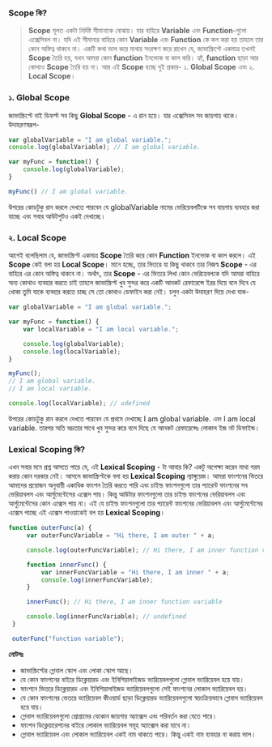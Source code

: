 
### Scope কি?
> **Scope** মূলত একটা নির্দিষ্ট সীমানাকে বোঝায়। যার বাহিরে **Variable** এবং **Function**-গুলো এক্সেসিবল না। যদি এই সীমানার বাহিরে কোন **Variable** এবং **Function** কে কল করা হয় তাহলে তার কোন অস্তিত্ব থাকবে না। একটি কথা ভাল করে মাথায় সংরক্ষণ করে রাখেন যে, জাভাস্ক্রিপ্টে একমাত্র তখনই **Scope** তৈরি হয়, যখন আমরা কোন **function** ইনভোক বা কাল করি। হ্যাঁ, **function** ছাড়া আর কোথাও **Scope** তৈরি হয় না। আর এই **Scope** হচ্ছে দুই প্রকার- ১. **Global Scope** এবং ২. **Local Scope**।

### ১. Global Scope

জাভাস্ক্রিপ্টে বাই ডিফল্ট সব কিছু **Global Scope** - এ রান হয়ে। যার এক্সেসিবল সব জায়গায় থাকে। উদাহরণস্বরূপ-

```js
var globalVariable = "I am global variable.";
console.log(globalVariable); // I am global variable.

var myFunc = function() {
    console.log(globalVariable);
}

myFunc() // I am global variable.
```
উপরের কোডটুকু রান করলে দেখতে পারবেন যে globalVariable নামের ভেরিয়েবলটিকে সব যায়গায় ব্যবহার করা যাচ্ছে এবং সবার আউটপুটও একই দেখাচ্ছে।

### ২. Local Scope
আগেই বলেছিলাম যে, জাভাস্ক্রিপ্ট একমাত্র **Scope** তৈরি করে কোন **Function** ইনভোক বা কাল করলে। এই **Scope** কেই বলা হয় **Local Scope**। মানে হচ্ছে, তার ভিতরে যা কিছু থাকবে তার নিজস্ব **Scope** - এর বাহিরে এর কোন অস্তিত্ব থাকবে না। অর্থাৎ, তার **Scope** - এর ভিতরে লিখা কোন ভেরিয়েবলকে যদি আমরা বাহিরে অন্য কোথাও ব্যবহার করতে চাই তাহলে জাভাস্ক্রিপ্ট খুব সুন্দর করে একটি আনকট রেফারেন্সে ইরর দিয়ে বলে দিবে যে খোকা তুমি যাকে ব্যবহার করতে চাচ্ছ সে তো কোথাও ডেফাইন করা নেই। চলুন একটা উদাহরণ দিয়ে দেখা যাক-

```js
var globalVariable = "I am global variable.";

var myFunc = function() {
    var localVariable = "I am local variable.";

    console.log(globalVariable);
    console.log(localVariable);
}

myFunc();
// I am global variable.
// I am local variable.

console.log(localVariable); // udefined
```
উপরের কোডটুকু রান করলে দেখতে পারবেন যে প্রথমে দেখাচ্ছে I am global variable. এবং I am local variable. তারপর অতি ভদ্রতার সাথে খুব সুন্দর করে বলে দিছে যে আনকট রেফারেন্সেঃ লোকাল ইজ নট ডিফাইন্ড।

### Lexical Scoping কি?
এখন সবার মনে প্রশ্ন আসতে পারে যে, এই **Lexical Scoping** - টা আবার কি? একটু অপেক্ষা করেন মাথা গরম করার কোন দরকার নেই। আসলে জাভাস্ক্রিপ্টকে বলা হয় **Lexical Scoping** ল্যাঙ্গুয়েজ। আমরা ফাংশনের ভিতরে আমাদের প্রয়োজন অনুযায়ী একাধিক ফাংশন তৈরি করতে পারি এবং চাইল্ড ফাংশনগুলো তার প্যারেন্ট ফাংশনের সব ভেরিয়াবলস এবং আর্গুমেন্টেসের এক্সেস পায়। কিন্তু আউটার ফাংশনগুলো তার চাইল্ড ফাংশনের ভেরিয়াবলস এবং আর্গুমেন্টেসের কোন এক্সেস পায় না। এই যে চাইল্ড ফাংশনগুলো তার প্যারেন্ট ফাংশনের ভেরিয়াবলস এবং আর্গুমেন্টেসের এক্সেস পাচ্ছে এই এক্সেস পাওয়াকেই বল হয় **Lexical Scoping**।

```js
function outerFunc(a) {
     var outerFuncVariable = "Hi there, I am outer " + a;

     console.log(outerFuncVariable); // Hi there, I am inner function variable

     function innerFunc() {
         var innerFuncVariable = "Hi there, I am inner " + a;
         console.log(innerFuncVariable);
     }

     innerFunc(); // Hi there, I am inner function variable

     console.log(innerFuncVariable); // undefined
 }

 outerFunc("function variable");
```

**নোটসঃ**
- জাভাস্ক্রিপ্টের গ্লোবাল স্কোপ এবং লোকা স্কোপ আছে।
- যে কোন ফাংশনের বাইরে ডিক্লেয়ারড এবং ইনিশিয়ালাইজড ভ্যরিয়েবলগুলো গ্লোবাল ভ্যারিয়েবল হয়ে যায়।
- ফাংশনে ভিতরে ডিক্লেয়ারড এবং ইনিশিয়ালাইজড ভ্যারিয়েবলগুলো সেই ফাংশনের লোকাল ভ্যারিয়েবল হয়।
- যে কোন ফাংশনের ভেতরে ভ্যারিয়েবল কীওয়ার্ড ছাড়া ডিক্লেয়ারড ভ্যারিয়েবলগুলো স্বয়ংক্রিয়ভাবে গ্লোবাল ভ্যারিয়েবল হয়ে যায়।
- গ্লোবাল ভ্যারিয়েবলগুলো প্রোগ্রামের যেকোন জায়গায় অ্যাক্সেস এবং পরিবর্তন করা যেতে পারে।
- ফাংশন ডিক্লেয়ারেশনের বাইরে লোকাল ভ্যারিয়েবল সমূহ অ্যাক্সেস করা যাবে না।
- গ্লোবাল ভ্যারিয়েবল এবং লোকাল ভ্যারিয়েবল একই নাম থাকতে পারে। কিন্তু একই নাম ব্যবহার না করায় ভাল।
